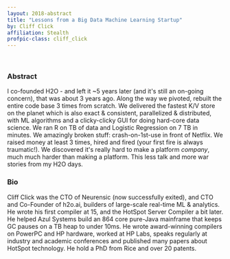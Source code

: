 ```yaml
---
layout: 2018-abstract
title: "Lessons from a Big Data Machine Learning Startup"
by: Cliff Click
affiliation: Stealth
profpic-class: cliff_click
---
```


<br/>

### Abstract

I co-founded H2O - and left it ~5 years later (and it's still an on-going concern), that was about 3 years ago.  Along the way we pivoted, rebuilt the entire code base 3 times from scratch. We delivered the fastest K/V store on the planet which is also exact &amp; consistent, parallelized &amp; distributed, with ML algorithms and a clicky-clicky GUI for doing hard-core data science. We ran R on TB of data and  Logistic Regression on 7 TB in minutes. We amazingly broken stuff: crash-on-1st-use in front of Netflix.  We raised money at least 3 times, hired and fired (your first fire is always traumatic!).  We discovered it's really hard to make a platform *company*, much much harder than making a platform.  This less talk and more war stories from my H2O days.

### Bio

Cliff Click was the CTO of Neurensic (now successfully exited), and CTO and Co-Founder of h2o.ai, builders of large-scale real-time ML &amp; analytics. He wrote his first compiler at 15, and the HotSpot Server Compiler a bit later. He helped Azul Systems build an 864 core pure-Java mainframe that keeps GC pauses on a TB heap to under 10ms.   He wrote award-winning compilers on PowerPC and HP hardware, worked at HP Labs, speaks regularly at industry and academic conferences and published many papers about HotSpot technology. He hold a PhD from Rice and over 20 patents.

